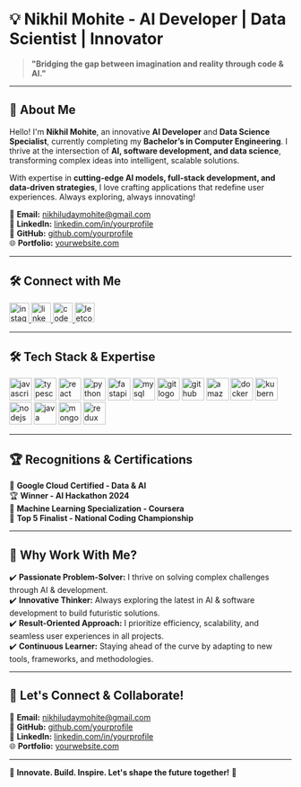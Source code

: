 # 💡 Nikhil Mohite - AI Developer | Data Scientist | Innovator

> **"Bridging the gap between imagination and reality through code & AI."**

---

## 🚀 About Me
Hello! I'm **Nikhil Mohite**, an innovative **AI Developer** and **Data Science Specialist**, currently completing my **Bachelor’s in Computer Engineering**. I thrive at the intersection of **AI, software development, and data science**, transforming complex ideas into intelligent, scalable solutions. 

With expertise in **cutting-edge AI models, full-stack development, and data-driven strategies**, I love crafting applications that redefine user experiences. Always exploring, always innovating! 

📩 **Email:** [nikhiludaymohite@gmail.com](mailto:nikhiludaymohite@gmail.com)  
🔗 **LinkedIn:** [linkedin.com/in/yourprofile](https://linkedin.com/in/yourprofile)  
🐙 **GitHub:** [github.com/yourprofile](https://github.com/yourprofile)  
🌐 **Portfolio:** [yourwebsite.com](https://yourwebsite.com)  

---

## 🛠️ Connect with Me
<div align="left">
  <a href="https://instagram.com/abhishek.jain_97" target="_blank">
    <img src="https://img.shields.io/static/v1?message=Instagram&logo=instagram&label=&color=E4405F&logoColor=white&labelColor=&style=for-the-badge" height="35" alt="instagram logo"  />
  </a>
  <a href="https://www.linkedin.com/in/abhishek-jain-08a92117a/" target="_blank">
    <img src="https://img.shields.io/static/v1?message=LinkedIn&logo=linkedin&label=&color=0077B5&logoColor=white&labelColor=&style=for-the-badge" height="35" alt="linkedin logo"  />
  </a>
  <a href="https://codesandbox.io/t/overview?workspace=e082ea4f-c05e-4277-bb19-3b3b3e10c4f3&" target="_blank">
    <img src="https://img.shields.io/static/v1?message=Codesandbox&logo=codesandbox&label=&color=040404&logoColor=DBDBDB&labelColor=&style=for-the-badge" height="35" alt="codesandbox logo"  />
  </a>
  <a href="https://leetcode.com/1709abhishek" target="_blank">
    <img src="https://img.shields.io/static/v1?message=Leetcode&logo=leetcode&label=&color=white&logoColor=black&labelColor=&style=for-the-badge" height="35" alt="leetcode logo"  />
  </a>
</div>

---

## 🛠️ Tech Stack & Expertise
<div align="left">
  <img src="https://cdn.jsdelivr.net/gh/devicons/devicon/icons/javascript/javascript-original.svg" height="40" alt="javascript logo"  />
  <img src="https://cdn.jsdelivr.net/gh/devicons/devicon/icons/typescript/typescript-original.svg" height="40" alt="typescript logo"  />
  <img src="https://cdn.jsdelivr.net/gh/devicons/devicon/icons/react/react-original.svg" height="40" alt="react logo"  />
  <img src="https://cdn.jsdelivr.net/gh/devicons/devicon/icons/python/python-original.svg" height="40" alt="python logo"  />
  <img src="https://cdn.jsdelivr.net/gh/devicons/devicon/icons/fastapi/fastapi-original.svg" height="40" alt="fastapi logo"  />
  <img src="https://cdn.jsdelivr.net/gh/devicons/devicon/icons/mysql/mysql-original.svg" height="40" alt="mysql logo"  />
  <img src="https://cdn.jsdelivr.net/gh/devicons/devicon/icons/git/git-original.svg" height="40" alt="git logo"  />
  <img src="https://cdn.jsdelivr.net/gh/devicons/devicon/icons/github/github-original.svg" height="40" alt="github logo"  />
  <img src="https://skillicons.dev/icons?i=aws" height="40" alt="amazonwebservices logo"  />
  <img src="https://cdn.simpleicons.org/docker/2496ED" height="40" alt="docker logo"  />
  <img src="https://cdn.simpleicons.org/kubernetes/326CE5" height="40" alt="kubernetes logo"  />
  <img src="https://cdn.simpleicons.org/nodedotjs/339933" height="40" alt="nodejs logo"  />
  <img src="https://skillicons.dev/icons?i=java" height="40" alt="java logo"  />
  <img src="https://skillicons.dev/icons?i=mongodb" height="40" alt="mongodb logo"  />
  <img src="https://skillicons.dev/icons?i=redux" height="40" alt="redux logo"  />
</div>

---

## 🏆 Recognitions & Certifications
🚀 **Google Cloud Certified - Data & AI**  
🏆 **Winner - AI Hackathon 2024**  
🏅 **Machine Learning Specialization - Coursera**  
🥇 **Top 5 Finalist - National Coding Championship**  

---

## 👀 Why Work With Me?
✔️ **Passionate Problem-Solver:** I thrive on solving complex challenges through AI & development.  
✔️ **Innovative Thinker:** Always exploring the latest in AI & software development to build futuristic solutions.  
✔️ **Result-Oriented Approach:** I prioritize efficiency, scalability, and seamless user experiences in all projects.  
✔️ **Continuous Learner:** Staying ahead of the curve by adapting to new tools, frameworks, and methodologies.  

---

## 🤝 Let's Connect & Collaborate!
📩 **Email:** [nikhiludaymohite@gmail.com](mailto:nikhiludaymohite@gmail.com)  
💙 **GitHub:** [github.com/yourprofile](https://github.com/yourprofile)  
🔗 **LinkedIn:** [linkedin.com/in/yourprofile](https://linkedin.com/in/yourprofile)  
🌐 **Portfolio:** [yourwebsite.com](https://yourwebsite.com)  

---
🌟 **Innovate. Build. Inspire. Let's shape the future together!** 🌟
